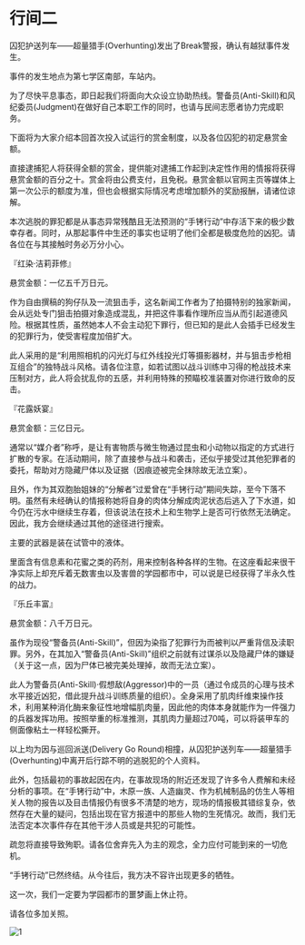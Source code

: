 # 行间二

囚犯护送列车——超量猎手(Overhunting)发出了Break警报，确认有越狱事件发生。

事件的发生地点为第七学区南部，车站内。

为了尽快平息事态，即日起我们将面向大众设立协助热线。警备员(Anti-Skill)和风纪委员(Judgment)在做好自己本职工作的同时，也请与民间志愿者协力完成职务。

下面将为大家介绍本回首次投入试运行的赏金制度，以及各位囚犯的初定悬赏金额。

直接逮捕犯人将获得全额的赏金，提供能对逮捕工作起到决定性作用的情报将获得悬赏金额的百分之十。赏金将由公费支付，且免税。悬赏金额以官网主页等媒体上第一次公示的额度为准，但也会根据实际情况考虑增加额外的奖励报酬，请诸位谅解。

本次逃脱的罪犯都是从事态异常残酷且无法预测的“手铐行动”中存活下来的极少数幸存者。同时，从那起事件中生还的事实也证明了他们全都是极度危险的凶犯。请各位在与其接触时务必万分小心。

 

『红染·洁莉菲修』

悬赏金额：一亿五千万日元。

作为自由撰稿的狗仔队及一流狙击手，这名新闻工作者为了拍摄特别的独家新闻，会从远处专门狙击拍摄对象造成混乱，并把这件事看作理所应当从而引起道德风险。根据其性质，虽然她本人不会主动犯下罪行，但已知的是此人会插手已经发生的犯罪行为，使受害程度加倍扩大。

此人采用的是“利用照相机的闪光灯与红外线投光灯等摄影器材，并与狙击步枪相互组合”的独特战斗风格。请各位注意，如若试图以战斗训练中习得的枪战技术来压制对方，此人将会扰乱你的五感，并利用特殊的预瞄校准装置对你进行致命的反击。

 

『花露妖宴』

悬赏金额：三亿日元。

通常以“媒介者”称呼，是让有害物质与微生物通过昆虫和小动物以指定的方式进行扩散的专家。在活动期间，除了直接参与战斗和袭击，还似乎接受过其他犯罪者的委托，帮助对方隐藏尸体以及证据（因痕迹被完全抹除故无法立案）。

且外，作为其双胞胎姐妹的“分解者”过爱曾在“手铐行动”期间失踪，至今下落不明。虽然有未经确认的情报称她将自身的肉体分解成肉泥状态后逃入了下水道，如今仍在污水中继续生存着，但该说法在技术上和生物学上是否可行依然无法确定。因此，我方会继续通过其他的途径进行搜索。

主要的武器是装在试管中的液体。

里面含有信息素和花蜜之类的药剂，用来控制各种各样的生物。在这座看起来很干净实际上却充斥着无数害虫以及害兽的学园都市中，可以说是已经获得了半永久性的战力。

 

『乐丘丰富』

悬赏金额：八千万日元。

虽作为现役“警备员(Anti-Skill)”，但因为染指了犯罪行为而被判以严重背信及渎职罪。另外，在其加入“警备员(Anti-Skill)”组织之前就有过谋杀以及隐藏尸体的嫌疑（关于这一点，因为尸体已被完美处理掉，故而无法立案）。

此人为警备员(Anti-Skill)·假想敌(Aggressor)中的一员（通过令成员的心理与技术水平接近凶犯，借此提升战斗训练质量的组织）。全身采用了肌肉纤维束操作技术，利用某种消化酶来象征性地增幅肌肉量，因此他的肉体本身就能作为一件强力的兵器发挥功用。按照举重的标准推测，其肌肉力量超过70吨，可以将装甲车的侧面像粘土一样轻松撕开。

 

以上均为因与巡回派送(Delivery Go Round)相撞，从囚犯护送列车——超量猎手(Overhunting)中离开后行踪不明的逃脱犯的个人资料。

此外，包括最初的事故起因在内，在事故现场的附近还发现了许多令人费解和未经分析的事项。在“手铐行动”中，木原一族、人造幽灵、作为机械制品的仿生人等相关人物的报告以及目击情报仍有很多不清楚的地方，现场的情报极其错综复杂，依然存在大量的疑问，包括出现在官方报道中的那些人物的生死情况。故而，我们无法否定本次事件存在其他干涉人员或是共犯的可能性。

疏忽将直接导致殉职。请各位舍弃先入为主的观念，全力应付可能到来的一切危机。

“手铐行动”已然终结。从今往后，我方决不容许出现更多的牺牲。



这一次，我们一定要为学园都市的噩梦画上休止符。

请各位多加关照。

![1](https://cnindex.github.io/indexgt5/img/1.jpg)